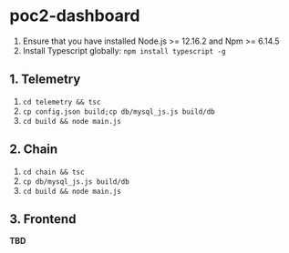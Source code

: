 # poc2-dashboard

1. Ensure that you have installed Node.js >= 12.16.2 and Npm >= 6.14.5
2. Install Typescript globally: `npm install typescript -g`

## 1. Telemetry

1. `cd telemetry && tsc`
2. `cp config.json build;cp db/mysql_js.js build/db`
3. `cd build && node main.js`

## 2. Chain

1. `cd chain && tsc`
2. `cp db/mysql_js.js build/db`
3. `cd build && node main.js`

## 3. Frontend

**TBD**
